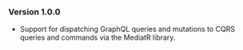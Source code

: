 ### Version 1.0.0

- Support for dispatching GraphQL queries and mutations to CQRS queries and commands via the MediatR library.
